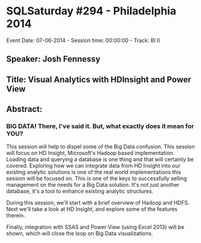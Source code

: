 # SQLSaturday #294 - Philadelphia 2014
Event Date: 07-06-2014 - Session time: 00:00:00 - Track: BI II
## Speaker: Josh Fennessy
## Title: Visual Analytics with HDInsight and Power View
## Abstract:
### BIG DATA!  There, I've said it.  But, what exactly does it mean for YOU?

This session will help to dispel some of the Big Data confusion.  This session will focus on HD Insight, Microsoft's Hadoop based implementation.  Loading data and querying a database is one thing and that will certainly be covered. Exploring how we can integrate data from HD Insight into our existing analytic solutions is one of the real world implementations this session will be focused on.  This is one of the keys to successfully selling management on the needs for a Big Data solution. It's not just another database, it's a tool to enhance existing analytic structures.

During this session, we'll start with a brief overview of Hadoop and HDFS. Next we'll take a look at HD Insight, and explore some of the features therein.

Finally, integration with SSAS and Power View (using Excel 2013) will be shown, which will close the loop on Big Data visualizations. 

